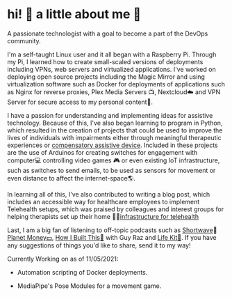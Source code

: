 # hi! :wave: a little about me :boy:
A passionate technologist with a goal to become a part of the DevOps community.

I'm a self-taught Linux user and it all began with a Raspberry Pi. Through my Pi, I learned how to create small-scaled versions of deployments including VPNs, web servers and virtualized applications. I've worked on deploying open source projects including the Magic Mirror and using virtualization software such as Docker for deployments of applications such as Nginx for reverse proxies, Plex Media Servers :tv:, Nextcloud:cloud: and VPN Server for secure access to my personal content:closed_lock_with_key:.

I have a passion for understanding and implementing ideas for assistive technology. Because of this, I've also began learning to program in Python, which resulted in the creation of projects that could be used to improve the lives of individuals with impairments either through meaningful therapeutic experiences or [compensatory assistive device](https://github.com/kawangwong/handtracking_mouse). Included in these projects are the use of Arduinos for creating switches for engagement with computer:computer: controlling video games :video_game: or even existing IoT infrastructure, such as switches to send emails, to be used as sensors for movement or even distance to affect the internet-space🌎.

In learning all of this, I've also contributed to writing a blog post, which includes an accessible way for healthcare employees to implement Telehealth setups, which was praised by colleagues and interest groups for helping therapists set up their home 👨‍⚕️[infrastructure for telehealth](https://otvijay.com/2020/08/23/comprehensive-guide-to-setup-for-telehealth/)

Last, I am a big fan of listening to off-topic podcasts such as [Shortwave](https://www.npr.org/podcasts/510351/short-wave)🧪 [Planet Money:dollar:](https://www.npr.org/podcasts/510289/planet-money/), [How I Built This:hammer:](https://www.npr.org/podcasts/510313/how-i-built-this) with Guy Raz and [Life Kit:school_satchel:](https://www.npr.org/lifekit). If you have any suggestions of things you'd like to share, send it to my way!


Currently Working on as of 11/05/2021:

- Automation scripting of Docker deployments.

- MediaPipe's Pose Modules for a movement game.
